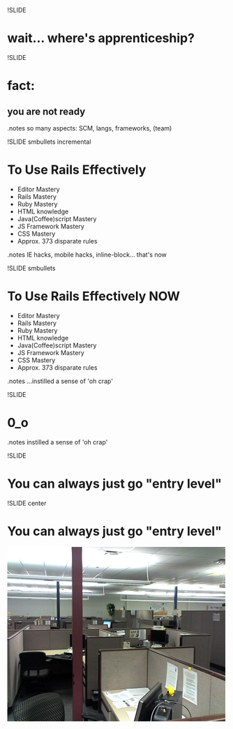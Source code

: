 !SLIDE
# wait... where's apprenticeship?

!SLIDE
# fact:
## you are not ready
.notes so many aspects: SCM, langs, frameworks, (team)

!SLIDE smbullets incremental
# To Use Rails Effectively
* Editor Mastery
* Rails Mastery
* Ruby Mastery
* HTML knowledge
* Java(Coffee)script Mastery
* JS Framework Mastery
* CSS Mastery
* Approx. 373 disparate rules

.notes IE hacks, mobile hacks, inline-block... that's now

!SLIDE smbullets
# To Use Rails Effectively NOW
* Editor Mastery
* Rails Mastery
* Ruby Mastery
* HTML knowledge
* Java(Coffee)script Mastery
* JS Framework Mastery
* CSS Mastery
* Approx. 373 disparate rules

.notes ...instilled a sense of 'oh crap'

!SLIDE
# 0_o

.notes instilled a sense of 'oh crap'

!SLIDE
# You can always just go "entry level"

!SLIDE center
# You can always just go "entry level"
![cube farm](cube_farm.jpg)

<!--
Learn how to:
* Hack networking (the people kind)
* Trick companies into noticing you
* Find the right team to join
* Level up faster

For many companies, hiring you has become an annoyance; vast systems have been produced to sift and winnow through mountains of resumes. You don't have to subject yourself to this, but it'll take work on your part. Learn from Brad Grzesiak how to find the right company at which to start your career.

Strong opinions, lightly held
-->

